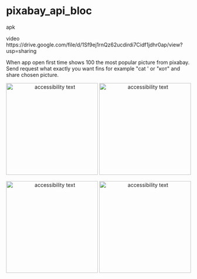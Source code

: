 # pixabay_api_bloc
apk
<p align="left">
video     https://drive.google.com/file/d/1Sf9ej1rnQz62ucdirdi7Cidf1jdhr0ap/view?usp=sharing
    
</p>
When app open first time shows 100 the most popular picture from  pixabay. Send request what exactly you want fins for example "cat ' or "кот" 
and share chosen picture.
<p align="center">
    <img src="https://raw.githubusercontent.com/Liyafar27/homePC/master/Screenshot_20211126-080440.png" width="250" alt="accessibility text">  
    <img src="https://raw.githubusercontent.com/Liyafar27/homePC/master/Screenshot_20211126-080451.png" width="250" alt="accessibility text">

 <p align="center">
    <img src="https://raw.githubusercontent.com/Liyafar27/homePC/master/Screenshot_20211126-080303.png" width="250" alt="accessibility text">  
    <img src="https://raw.githubusercontent.com/Liyafar27/homePC/master/Screenshot_20211126-080312.png" width="250" alt="accessibility text">
</p>
